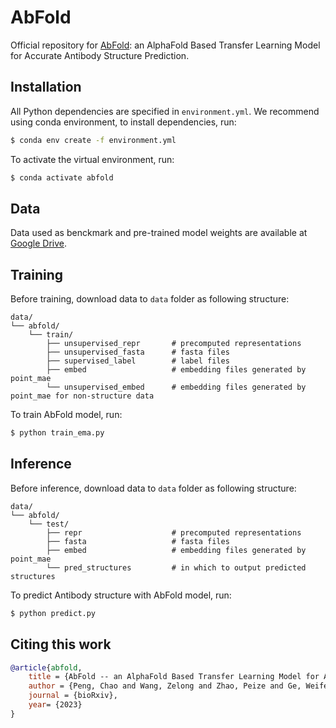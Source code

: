 # AbFold

Official repository for [AbFold](): an AlphaFold Based Transfer Learning Model for Accurate Antibody Structure Prediction.

## Installation

All Python dependencies are specified in `environment.yml`. 
We recommend using conda environment, to install dependencies, run:
```bash
$ conda env create -f environment.yml
```

To activate the virtual environment, run:

```bash
$ conda activate abfold
```

## Data

Data used as benckmark and pre-trained model weights are available at [Google Drive](https://drive.google.com/drive/folders/1_-IYqj0bQWra_7erb8mwLnrJ1Vm_l1G4?usp=sharing).

## Training

Before training, download data to `data` folder as following structure:

```
data/
└── abfold/
    └── train/
        ├── unsupervised_repr       # precomputed representations
        ├── unsupervised_fasta      # fasta files
        ├── supervised_label        # label files
        ├── embed                   # embedding files generated by point_mae
        └── unsupervised_embed      # embedding files generated by point_mae for non-structure data
```

To train AbFold model, run:

```bash
$ python train_ema.py
```

## Inference

Before inference, download data to `data` folder as following structure:

```
data/
└── abfold/
    └── test/
        ├── repr                    # precomputed representations
        ├── fasta                   # fasta files
        ├── embed                   # embedding files generated by point_mae
        └── pred_structures         # in which to output predicted structures
```

To predict Antibody structure with AbFold model, run:

```bash
$ python predict.py
```

## Citing this work

```bibtex
@article{abfold,
    title = {AbFold -- an AlphaFold Based Transfer Learning Model for Accurate Antibody Structure Prediction},
    author = {Peng, Chao and Wang, Zelong and Zhao, Peize and Ge, Weifeng and Huang, Charles},
    journal = {bioRxiv},
    year= {2023}
}
```